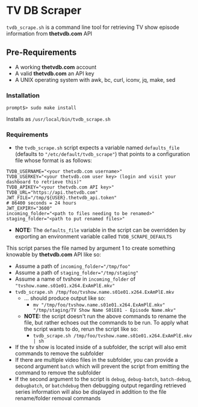 # TV DB Scraper
`tvdb_scrape.sh` is a command line tool for retrieving TV show episode information from **thetvdb.com** API

## Pre-Requirements
* A working **thetvdb.com** account
* A valid **thetvdb.com** an API key
* A UNIX operating system with awk, bc, curl, iconv, jq, make, sed

### Installation
```
prompt$> sudo make install
```
Installs as `/usr/local/bin/tvdb_scrape.sh`

### Requirements
* the `tvdb_scrape.sh` script expects a variable named `defaults_file` (defaults to `"/etc/default/tvdb_scrape"`) that points to a configuration file whose format is as follows:
```
TVDB_USERNAME="<your thetvdb.com username>"
TVDB_USERKEY="<your thetvdb.com user key> (login and visit your dashboard to retrieve this)"
TVDB_APIKEY="<your thetvdb.com API key>"
TVDB_URL="https://api.thetvdb.com"
JWT_FILE="/tmp/${USER}.thetvdb_api.token"
# 86400 seconds = 24 hours
JWT_EXPIRY="3600"
incoming_folder="<path to files needing to be renamed>"
staging_folder="<path to put renamed files>"
```
  * **NOTE:** The `defaults_file` variable in the script can be overridden by exporting an environment variable called `TVDB_SCRAPE_DEFAULTS`

This script parses the file named by argument 1 to create something knowable by **thetvdb.com** API like so:
* Assume a path of `incoming_folder="/tmp/foo"`
* Assume a path of `staging_folder="/tmp/staging"`
* Assume a name of tvshow in `incoming_folder` of `"tvshow.name.s01e01.x264.ExAmPlE.mkv"`
* `tvdb_scrape.sh /tmp/foo/tvshow.name.s01e01.x264.ExAmPlE.mkv`
  * ... should produce output like so:
    * ```mv "/tmp/foo/tvshow.name.s01e01.x264.ExAmPlE.mkv" "/tmp/staging/TV Show Name S01E01 - Episode Name.mkv"```
  * **NOTE:** the script doesn't run the above commands to rename the file, but rather echoes out the commands to be run.  To apply what the script wants to do, rerun the script like so:
    * ```tvdb_scrape.sh /tmp/foo/tvshow.name.s01e01.x264.ExAmPlE.mkv | sh``` 
* If the tv show is located inside of a subfolder, the script will also emit commands to remove the subfolder
* If there are multiple video files in the subfolder, you can provide a second argument `batch` which will prevent the script from emitting the command to remove the subfolder
* If the second argument to the script is `debug`, `debug-batch`, `batch-debug`, `debugbatch`, or `batchdebug` then debugging output regarding retrieved series information will also be displayed in addition to the file rename/folder removal commands

